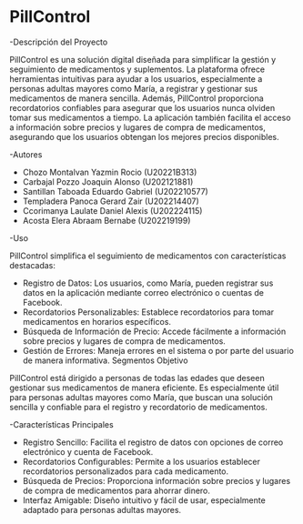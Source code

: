 # PillControl


-Descripción del Proyecto

PillControl es una solución digital diseñada para simplificar la gestión y seguimiento de medicamentos y suplementos. La plataforma ofrece herramientas intuitivas para ayudar a los usuarios, especialmente a personas adultas mayores como María, a registrar y gestionar sus medicamentos de manera sencilla. Además, PillControl proporciona recordatorios confiables para asegurar que los usuarios nunca olviden tomar sus medicamentos a tiempo. La aplicación también facilita el acceso a información sobre precios y lugares de compra de medicamentos, asegurando que los usuarios obtengan los mejores precios disponibles.


-Autores

- Chozo Montalvan Yazmin Rocio (U20221B313)
- Carbajal Pozzo Joaquin Alonso (U202121881)
- Santillan Taboada Eduardo Gabriel (U202210577)
- Templadera Panoca Gerard Zair (U202214407)
- Ccorimanya Laulate Daniel Alexis (U202224115)
- Acosta Elera Abraam Bernabe (U202219199)


-Uso

PillControl simplifica el seguimiento de medicamentos con características destacadas:

- Registro de Datos: Los usuarios, como María, pueden registrar sus datos en la aplicación mediante correo electrónico o cuentas de Facebook.
- Recordatorios Personalizables: Establece recordatorios para tomar medicamentos en horarios específicos.
- Búsqueda de Información de Precio: Accede fácilmente a información sobre precios y lugares de compra de medicamentos.
- Gestión de Errores: Maneja errores en el sistema o por parte del usuario de manera informativa.
Segmentos Objetivo

PillControl está dirigido a personas de todas las edades que deseen gestionar sus medicamentos de manera eficiente. Es especialmente útil para personas adultas mayores como María, que buscan una solución sencilla y confiable para el registro y recordatorio de medicamentos.


-Características Principales

- Registro Sencillo: Facilita el registro de datos con opciones de correo electrónico y cuenta de Facebook.
- Recordatorios Configurables: Permite a los usuarios establecer recordatorios personalizados para cada medicamento.
- Búsqueda de Precios: Proporciona información sobre precios y lugares de compra de medicamentos para ahorrar dinero.
- Interfaz Amigable: Diseño intuitivo y fácil de usar, especialmente adaptado para personas adultas mayores.
